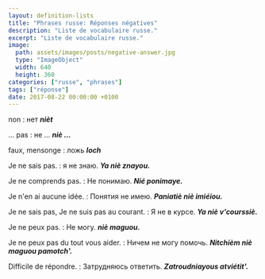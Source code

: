 ```yaml
---
layout: definition-lists
title: "Phrases russe: Réponses négatives"
description: "Liste de vocabulaire russe."
excerpt: "Liste de vocabulaire russe."
image:
  path: assets/images/posts/negative-answer.jpg
  type: "ImageObject"
  width: 640
  height: 360
categories: ["russe", "phrases"]
tags: ["réponse"]
date: 2017-08-22 00:00:00 +0100
---
```


non
: нет
*__nièt__*

… pas
: не …
*__niè …__*

faux, mensonge
: ложь
*__loch__*

Je ne sais pas.
: я не знаю.
*__Ya niè znayou.__*

Je ne comprends pas.
: Не понимаю.
*__Nié ponimaye.__*

Je n'en ai aucune idée.
: Понятия не имею.
*__Paniatiè niè imiéiou.__*

Je ne sais pas, Je ne suis pas au courant.
: Я не в курсе.
*__Ya niè v'courssiè.__*

Je ne peux pas.
: Не могу.
*__niè maguou.__*

Je ne peux pas du tout vous aider.
: Ничем не могу помочь.
*__Nitchièm niè maguou pamotch'.__*

Difficile de répondre.
: Затрудняюсь ответить.
*__Zatroudniayous atviétit'.__*
